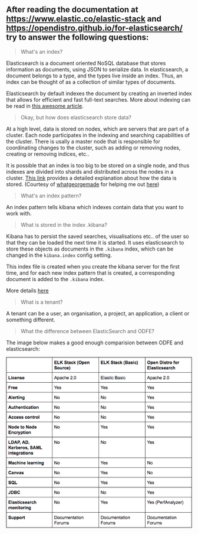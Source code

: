 ## After reading the documentation at https://www.elastic.co/elastic-stack and https://opendistro.github.io/for-elasticsearch/ try to answer the following questions:

> What's an index?
 
Elasticsearch is a document oriented NoSQL database that stores information as documents, using JSON to serialize data. In elasticsearch, a document belongs to a type, and the types live inside an index. Thus, an index can be thought of as a collection of similar types of documents. 

Elasticsearch by default indexes the document by creating an inverted index that allows for efficient and fast full-text searches. More about indexing can be read in [this awesome article](https://codingexplained.com/coding/elasticsearch/understanding-the-inverted-index-in-elasticsearch).

> Okay, but how does elasticsearch store data?

At a high level, data is stored on nodes, which are servers that are part of a cluster. Each node participates in the indexing and searching capabilities of the cluster. There is usally a master node that is responsible for coordinating changes to the cluster, such as adding or removing nodes, creating or removing indices, etc.. 

It is possible that an index is too big to be stored on a single node, and thus indexes are divided into shards and distributed across the nodes in a cluster. [This link](https://lucene.apache.org/core/8_4_1/core/org/apache/lucene/codecs/lucene84/package-summary.html#package.description) provides a detailed explanation about how the data is stored. 
(Courtesy of [whatgeorgemade](https://www.reddit.com/user/whatgeorgemade) for helping me out [here](https://www.reddit.com/r/elasticsearch/comments/fav9nx/how_does_elasticsearch_store_data/))

> What's an index pattern?

An index pattern tells kibana which indexes contain data that you want to work with.

> What is stored in the index .kibana?

Kibana has to persist the saved searches, visualisations etc.. of the user so that they can be loaded the next time it is started. It uses elasticsearch to store these objects as documents in the `.kibana` index, which can be changed in the `kibana.index` config setting. 

This index file is created when you create the kibana server for the first time, and for each new index pattern that is created, a corresponding document is added to the `.kibana` index. 

More details [here](https://www.elastic.co/blog/kibana-under-the-hood-object-persistence)

> What is a tenant?

A tenant can be a user, an organisation, a project, an application, a client or something different. 

> What the difference between ElasticSearch and ODFE?

The image below makes a good enough comparision between ODFE and elasticsearch: 

![](assets/comparision.png)

